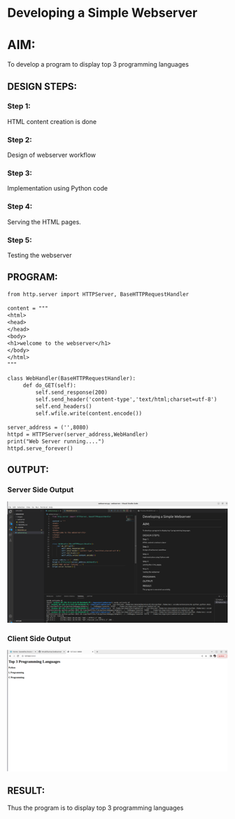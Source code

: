 # Developing a Simple Webserver

# AIM:

To develop a program to display top 3 programming languages

## DESIGN STEPS:

### Step 1:

HTML content creation is done

### Step 2:

Design of webserver workflow

### Step 3:

Implementation using Python code

### Step 4:

Serving the HTML pages.

### Step 5:

Testing the webserver

## PROGRAM:
```
from http.server import HTTPServer, BaseHTTPRequestHandler

content = """
<html>
<head>
</head>
<body>
<h1>welcome to the webserver</h1>
</body>
</html>
"""

class WebHandler(BaseHTTPRequestHandler):
     def do_GET(self):
         self.send_response(200)
         self.send_header('content-type','text/html;charset=utf-8')
         self.end_headers()
         self.wfile.write(content.encode())
         
server_address = ('',8080)
httpd = HTTPServer(server_address,WebHandler)
print("Web Server running....")
httpd.serve_forever() 

```
## OUTPUT:

### Server Side Output
![Server Side Output](./images/serveroutput.png)

### Client Side Output
![Client Side Output](./images/clientoutput.png)
## RESULT:
Thus the program is to display top 3 programming languages
